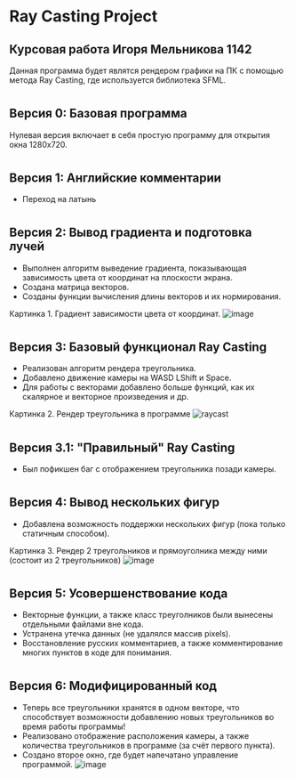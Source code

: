 # Ray Casting Project
## Курсовая работа Игоря Мельникова 1142
Данная программа будет являтся рендером графики на ПК с помощью метода Ray Casting, где используется библиотека SFML.

#
## Версия 0: Базовая программа
Нулевая версия включает в себя простую программу для открытия окна 1280x720.

#
## Версия 1: Английские комментарии
- Переход на латынь

#
## Версия 2: Вывод градиента и подготовка лучей
- Выполнен алгоритм выведение градиента, показывающая зависимость цвета от координат на плоскости экрана.
- Создана матрица векторов.
- Созданы функции вычисления длины векторов и их нормирования.

Картинка 1. Градиент зависимости цвета от координат. 
![image](https://user-images.githubusercontent.com/68777353/162453295-7d37e82a-194e-45e4-93d8-44866831c61d.png)

 #
 ## Версия 3: Базовый функционал Ray Casting
 - Реализован алгоритм рендера треугольника.
 - Добавлено движение камеры на WASD LShift и Space.
 - Для работы с векторами добавлено больше функций, как их скалярное и векторное произведения и др.

Картинка 2. Рендер треугольника в программе
![raycast](https://user-images.githubusercontent.com/68777353/167572396-ea7efa12-fd6f-48c4-aee1-cea327de003a.gif)

#
## Версия 3.1: "Правильный" Ray Casting
- Был пофикшен баг с отображением треугольника позади камеры.

#
## Версия 4: Вывод нескольких фигур
- Добавлена возможность поддержки нескольких фигур (пока только статичным способом).

Картинка 3. Рендер 2 треугольников и прямоуголника между ними (состоит из 2 треугольников)
![image](https://user-images.githubusercontent.com/68777353/167726958-19293940-8572-4df1-8c05-d7ca85d7b1c0.png)

#
## Версия 5: Усовершенствование кода
- Векторные функции, а также класс треуголников были вынесены отдельными файлами вне кода.
- Устранена утечка данных (не удалялся массив pixels).
- Восстановление русских комментариев, а также комментирование многих пунктов в коде для понимания.

#
## Версия 6: Модифицированный код
- Теперь все треугольники хранятся в одном векторе, что способствует возможности добавлению новых треугольников во время работы программы!
- Реализовано отображение расположения камеры, а также количества треугольников в программе (за счёт первого пункта).
- Создано второе окно, где будет напечатано управление программой.
![image](https://user-images.githubusercontent.com/68777353/169150737-81079b4e-9d3f-425d-a54f-64b870ae0cb5.png)
